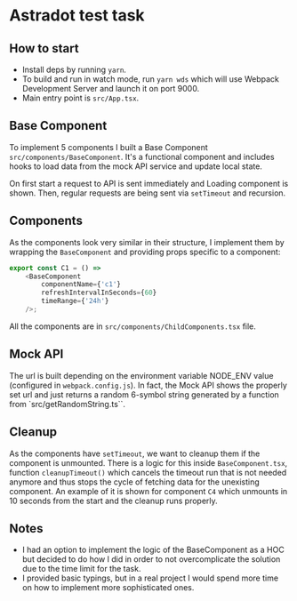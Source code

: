 # Astradot test task

## How to start
- Install deps by running `yarn`.
- To build and run in watch mode, run `yarn wds` which will use Webpack Development Server and launch it on port 9000.
- Main entry point is `src/App.tsx`.


## Base Component
To implement 5 components I built a Base Component `src/components/BaseComponent`.
It's a functional component and includes hooks to load data from the mock API service and update local state.

On first start a request to API is sent immediately and Loading component is shown.
Then, regular requests are being sent via `setTimeout` and recursion. 

## Components
As the components look very similar in their structure, I implement them by wrapping the `BaseComponent` 
and providing props specific to a component:

```typescript jsx
export const C1 = () =>
    <BaseComponent
        componentName={'c1'}
        refreshIntervalInSeconds={60}
        timeRange={'24h'}
    />;
```

All the components are in `src/components/ChildComponents.tsx` file.

## Mock API
The url is built depending on the environment variable NODE_ENV value (configured in `webpack.config.js`).
In fact, the Mock API shows the properly set url and just returns a random 6-symbol string generated by a function from `src/getRandomString.ts``.

## Cleanup
As the components have `setTimeout`, we want to cleanup them if the component is unmounted. There is a logic for this inside `BaseComponent.tsx`, 
function `cleanupTimeout()` which cancels the timeout run that is not needed anymore and thus stops the cycle of fetching data for the unexisting component.
An example of it is shown for component `C4` which unmounts in 10 seconds from the start and the cleanup runs properly.

## Notes
- I had an option to implement the logic of the BaseComponent as a HOC but decided to do how I did in order to not overcomplicate 
the solution due to the time limit for the task.
- I provided basic typings, but in a real project I would spend more time on how to implement more sophisticated ones. 